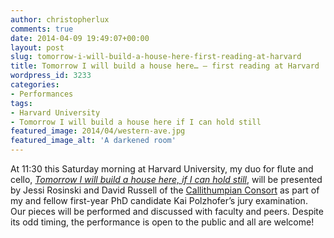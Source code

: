 ```yaml
---
author: christopherlux
comments: true
date: 2014-04-09 19:49:07+00:00
layout: post
slug: tomorrow-i-will-build-a-house-here-first-reading-at-harvard
title: Tomorrow I will build a house here… — first reading at Harvard
wordpress_id: 3233
categories:
- Performances
tags:
- Harvard University
- Tomorrow I will build a house here if I can hold still
featured_image: 2014/04/western-ave.jpg
featured_image_alt: 'A darkened room'
---
```


At 11:30 this Saturday morning at Harvard University, my duo for flute and cello, _[Tomorrow I will build a house here, if I can hold still](http://www.chrisswithinbank.net/2014/03/tomorrow-i-will-build-a-house-here-if-i-can-hold-still/)_, will be presented by Jessi Rosinski and David Russell of the [Callithumpian Consort](http://www.callithumpian.org) as part of my and fellow first-year PhD candidate Kai Polzhofer’s jury examination. Our pieces will be performed and discussed with faculty and peers. Despite its odd timing, the performance is open to the public and all are welcome!
